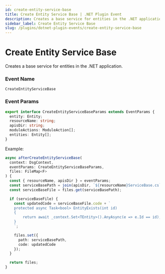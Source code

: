 ```yaml
---
id: create-entity-service-base
title: Create Entity Service Base | .NET Plugin Event
description: Creates a base service for entities in the .NET application.
sidebar_label: Create Entity Service Base
slug: /plugins/dotnet-plugin-events/create-entity-service-base
---
```


# Create Entity Service Base


Creates a base service for entities in the .NET application.

### Event Name

`CreateEntityServiceBase`

### Event Params

```ts
export interface CreateEntityServiceBaseParams extends EventParams {
  entity: Entity;
  resourceName: string;
  apisDir: string;
  moduleActions: ModuleAction[];
  entities: Entity[];
}
```

Example:

```ts
async afterCreateEntityServiceBase(
  context: DsgContext,
  eventParams: CreateEntityServiceBaseParams,
  files: FileMap<F>
) {
  const { resourceName, apisDir } = eventParams;
  const serviceBasePath = join(apisDir, `${resourceName}ServiceBase.cs`);
  const serviceBaseFile = files.get(serviceBasePath);

  if (serviceBaseFile) {
    const updatedCode = serviceBaseFile.code + `
    protected async Task<bool> EntityExists(int id)
    {
        return await _context.Set<TEntity>().AnyAsync(e => e.Id == id);
    }
    `;

    files.set({
      path: serviceBasePath,
      code: updatedCode
    });
  }

  return files;
}
```